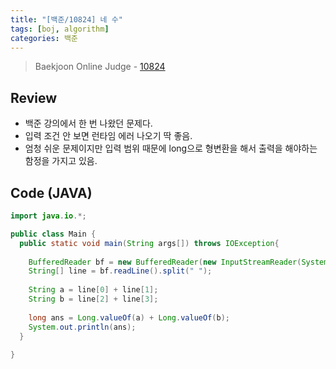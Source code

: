 ```yaml
---
title: "[백준/10824] 네 수"
tags: [boj, algorithm]
categories: 백준
---
```

> Baekjoon Online Judge - [10824](https://www.acmicpc.net/problem/10824)

## Review
* 백준 강의에서 한 번 나왔던 문제다.
* 입력 조건 안 보면 런타임 에러 나오기 딱 좋음.
* 엄청 쉬운 문제이지만 입력 범위 때문에 long으로 형변환을 해서 출력을 해야하는 함정을 가지고 있음.

## Code (JAVA)
```java
import java.io.*;

public class Main {
  public static void main(String args[]) throws IOException{
    
    BufferedReader bf = new BufferedReader(new InputStreamReader(System.in));
    String[] line = bf.readLine().split(" ");
    
    String a = line[0] + line[1];
    String b = line[2] + line[3];
    
    long ans = Long.valueOf(a) + Long.valueOf(b);
    System.out.println(ans);
  }
    
}
```